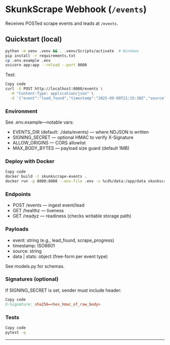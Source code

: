 # SkunkScrape Webhook (`/events`)

Receives POSTed scrape events and leads at `/events`.

## Quickstart (local)

```bash
python -m venv .venv && . .venv/Scripts/activate  # Windows
pip install -r requirements.txt
cp .env.example .env
uvicorn app:app --reload --port 8080
```
Test:

```bash
Copy code
curl -X POST http://localhost:8080/events \
  -H "Content-Type: application/json" \
  -d '{"event":"lead_found","timestamp":"2025-09-09T21:15:30Z","source":"AutoTrader ZA","data":{"name":"John Doe","phone":"+27821234567","employment":"Self-employed","vehicle":"Toyota Hilux","location":"Johannesburg","status":"hlr_valid"}}'
```

### Environment
See .env.example—notable vars:

- EVENTS_DIR (default: ./data/events) — where NDJSON is written
- SIGNING_SECRET — optional HMAC to verify X-Signature
- ALLOW_ORIGINS — CORS allowlist
- MAX_BODY_BYTES — payload size guard (default 1MB)

### Deploy with Docker
```bash
Copy code
docker build -t skunkscrape-events .
docker run -p 8080:8080 --env-file .env -v %cd%/data:/app/data skunkscrape-events
```

### Endpoints

- POST /events — ingest event/lead
- GET /healthz — liveness
- GET /readyz — readiness (checks writable storage path)

### Payloads

- event: string (e.g., lead_found, scrape_progress)
- timestamp: ISO8601
- source: string
- data | stats: object (free-form per event type)

See models.py for schemas.

### Signatures (optional)
If SIGNING_SECRET is set, sender must include header:
```makefile
Copy code
X-Signature: sha256=<hex_hmac_of_raw_body>
```

### Tests
```bash
Copy code
pytest -q
```
---
